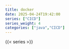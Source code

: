 ```yaml
---
title: docker
date: 2025-04-24T19:42:00
series: ["CICD"]
series_weight: 4
categories: ["java","CICD"]
---
```

{{< series >}}